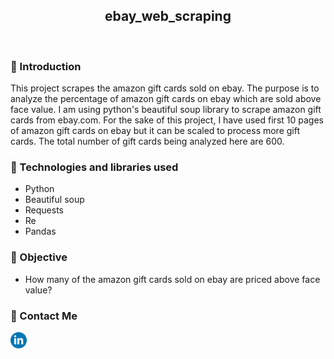 <h2 align="center">ebay_web_scraping</h2>

<br>
<h3> 🧐 Introduction</h3>
    This project scrapes the amazon gift cards sold on ebay. The purpose is to analyze the percentage of amazon gift cards on ebay which are sold above         face value. I am using python's beautiful soup library to scrape amazon gift cards from ebay.com. For the sake of this project, I have used first 10       pages of amazon gift cards on ebay but it can be scaled to process more gift cards.
    The total number of gift cards being analyzed here are 600. 
</br>
<h3>🔨 Technologies and libraries used</h3>

- Python
- Beautiful soup
- Requests
- Re
- Pandas
<h3> 🔭 Objective</h3>

- How many of the amazon gift cards sold on ebay are priced above face value?

<h3>🔗 Contact Me</h3>
 <a href='https://www.linkedin.com/in/aishwarya-ucd/'><img align='center' alt="linkedin" src="https://raw.githubusercontent.com/shahbajjamil/Social-Meadia-Icons/master/Icons-logos/linkedin-circle.png" height='26px'/></a>
